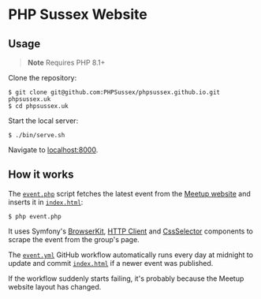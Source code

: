 # PHP Sussex Website

## Usage

> **Note**
> Requires PHP 8.1+

Clone the repository:

```
$ git clone git@github.com:PHPSussex/phpsussex.github.io.git phpsussex.uk
$ cd phpsussex.uk
```

Start the local server:

```
$ ./bin/serve.sh
```

Navigate to [localhost:8000](http://localhost:8000/).

## How it works

The [`event.php`](/event.php) script fetches the latest event from the [Meetup website](https://www.meetup.com/php-sussex/) and inserts it in [`index.html`](/index.html):

```
$ php event.php
```

It uses Symfony's [BrowserKit](https://symfony.com/doc/current/components/browser_kit.html), [HTTP Client](https://symfony.com/doc/current/http_client.html) and [CssSelector](https://symfony.com/doc/current/components/css_selector.html) components to scrape the event from the group's page.

The [`event.yml`](/.github/workflows/event.yml) GitHub workflow automatically runs every day at midnight to update and commit [`index.html`](/index.html) if a newer event was published.

If the workflow suddenly starts failing, it's probably because the Meetup website layout has changed.